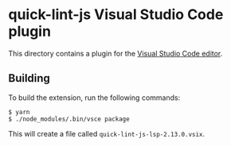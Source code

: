 # quick-lint-js Visual Studio Code plugin

This directory contains a plugin for the [Visual Studio Code
editor][VisualStudioCode].

## Building

To build the extension, run the following commands:

    $ yarn
    $ ./node_modules/.bin/vsce package

This will create a file called `quick-lint-js-lsp-2.13.0.vsix`.

[VisualStudioCode]: https://code.visualstudio.com/
